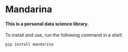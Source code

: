 # Mandarina

#### This is a personal data science library. 

To install and use, run the following command in a shell.
```shell script
pip install mandarina
```